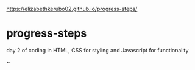 https://elizabethkerubo02.github.io/progress-steps/
# progress-steps
day 2 of coding in HTML, CSS for styling and Javascript for functionality


 

~